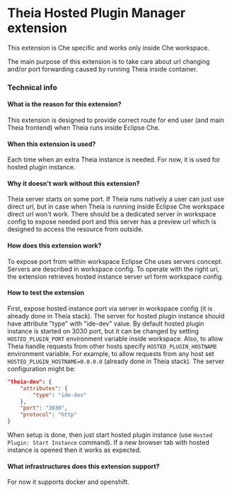 # Theia Hosted Plugin Manager extension

This extension is Che specific and works only inside Che workspace.

The main purpose of this extension is to take care about url changing and/or port forwarding caused by running Theia inside container.

### Technical info

#### What is the reason for this extension?

This extension is designed to provide correct route for end user (and main Theia frontend) when Theia runs inside Eclipse Che.

#### When this extension is used?

Each time when an extra Theia instance is needed.
For now, it is used for hosted plugin instance.

#### Why it doesn't work without this extension?

Theia server starts on some port.
If Theia runs natively a user can just use direct url, but in case when Theia is running inside Eclipse Che workspace direct url won't work. There should be a dedicated server in workspace config to expose needed port and this server has a preview url which is designed to access the resource from outside.

#### How does this extension work?

To expose port from within workspace Eclipse Che uses servers concept. Servers are described in workspace config. To operate with the right uri, the extension retrieves hosted instance server url form workspace config.

#### How to test the extension

First, expose hosted instance port via server in workspace config (it is already done in Theia stack).
The server for hosted plugin instance should have attribute "type" with "ide-dev" value.
By default hosted plugin instance is started on 3030 port, but it can be changed by setting `HOSTED_PLUGIN_PORT` environment variable inside workspace. Also, to allow Theia handle requests from other hosts specify `HOSTED_PLUGIN_HOSTNAME` environment variable. For example, to allow requests from any host set `HOSTED_PLUGIN_HOSTNAME=0.0.0.0` (already done in Theia stack).
The server configuration might be:

```json
"theia-dev": {
    "attributes": {
        "type": "ide-dev"
    },
    "port": "3030",
    "protocol": "http"
}
```

When setup is done, then just start hosted plugin instance (use `Hosted Plugin: Start Instance` command). If a new browser tab with hosted instance is opened then it works as expected.

#### What infrastructures does this extension support?

For now it supports docker and openshift.
